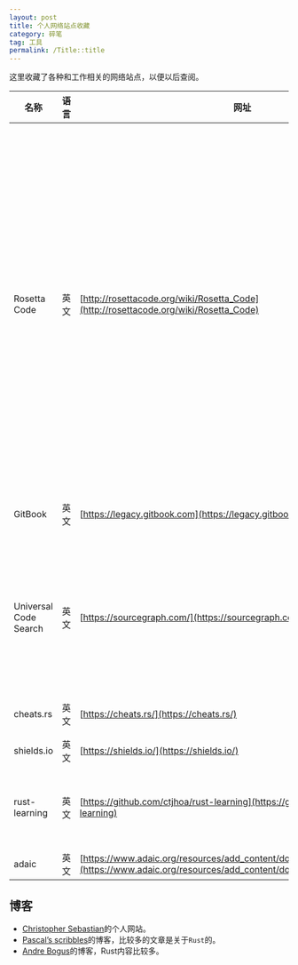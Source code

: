 ```yaml
---
layout: post
title: 个人网络站点收藏
category: 碎笔
tag: 工具
permalink: /Title::title
---
```

这里收藏了各种和工作相关的网络站点，以便以后查阅。

|名称|语言|网址|说明|
|----|----|----|----|
| Rosetta Code | 英文 | [http://rosettacode.org/wiki/Rosetta_Code](http://rosettacode.org/wiki/Rosetta_Code) |这是一个编程网站。其目的是用尽可能多的不同语言为同一任务提供解决方案，以证明语言是如何相似和不同的。**附加说明：**此网站的[相似网站](http://rosettacode.org/wiki/Help:Similar_Sites)中有很多有价值的网站。 |
| GitBook | 英文 | [https://legacy.gitbook.com](https://legacy.gitbook.com) |开源电子书平台（旧版） |
| Universal Code Search | 英文 | [https://sourcegraph.com/](https://sourcegraph.com/) |代码搜索和导航,代码搜索可帮助您查看代码，以便更快地编写更好的代码 |
| cheats.rs | 英文 | [https://cheats.rs/](https://cheats.rs/) | Rust语言备忘单 |
| shields.io | 英文 | [https://shields.io/](https://shields.io/) | Github徽标 |
| rust-learning | 英文 | [https://github.com/ctjhoa/rust-learning](https://github.com/ctjhoa/rust-learning) | 用于学习Rust的博客文章，文章，视频等 |
|adaic|英文|[https://www.adaic.org/resources/add_content/docs/craft/html/contents.htm](https://www.adaic.org/resources/add_content/docs/craft/html/contents.htm)| Ada在线教程|

## 博客
- [Christopher Sebastian]的个人网站。
- [Pascal’s scribbles]的博客，比较多的文章是关于`Rust`的。
- [ Andre Bogus]的博客，Rust内容比较多。

[Christopher Sebastian]: https://likebike.com/index.html
[Pascal’s scribbles]: https://deterministic.space/
[ Andre Bogus]: https://llogiq.github.io/